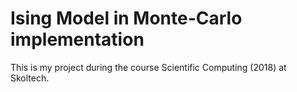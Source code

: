 # Ising Model in Monte-Carlo implementation
  This is my project during the course Scientific Computing (2018) at Skoltech.
